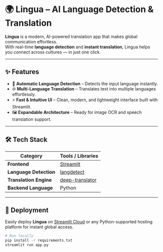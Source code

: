 # 🌍 Lingua – AI Language Detection & Translation

**Lingua** is a modern, AI-powered translation app that makes global communication effortless.  
With real-time **language detection** and **instant translation**, Lingua helps you connect across cultures — in just one click.

---

## ✨ Features

- 🔎 **Automatic Language Detection** – Detects the input language instantly.  
- 🌐 **Multi-Language Translation** – Translates text into multiple languages effortlessly.  
- ⚡ **Fast & Intuitive UI** – Clean, modern, and lightweight interface built with Streamlit.  
- 🖼️ **Expandable Architecture** – Ready for image OCR and speech translation support.

---

## 🛠️ Tech Stack

| Category | Tools / Libraries |
|-----------|------------------|
| **Frontend** | [Streamlit](https://streamlit.io/) |
| **Language Detection** | [langdetect](https://pypi.org/project/langdetect/) |
| **Translation Engine** | [deep-translator](https://pypi.org/project/deep-translator/) |
| **Backend Language** | Python |

---

## 🚀 Deployment

Easily deploy **Lingua** on [Streamlit Cloud](https://streamlit.io/cloud) or any Python-supported hosting platform for instant global access.

```bash
# Run locally
pip install -r requirements.txt
streamlit run app.py

